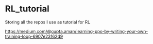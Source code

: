 # RL_tutorial
Storing all the repos I use as tutorial for RL

https://medium.com/@gupta.aman/learning-ppo-by-writing-your-own-training-loop-6907e23162d9
 
